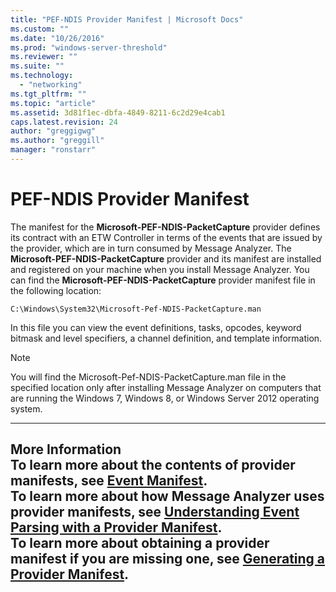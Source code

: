 ```yaml
---
title: "PEF-NDIS Provider Manifest | Microsoft Docs"
ms.custom: ""
ms.date: "10/26/2016"
ms.prod: "windows-server-threshold"
ms.reviewer: ""
ms.suite: ""
ms.technology: 
  - "networking"
ms.tgt_pltfrm: ""
ms.topic: "article"
ms.assetid: 3d81f1ec-dbfa-4849-8211-6c2d29e4cab1
caps.latest.revision: 24
author: "greggigwg"
ms.author: "greggill"
manager: "ronstarr"
---
```

# PEF-NDIS Provider Manifest
The manifest for the **Microsoft-PEF-NDIS-PacketCapture** provider defines its contract with an ETW Controller in terms of the events that are issued by the provider, which are in turn consumed by Message Analyzer. The **Microsoft-PEF-NDIS-PacketCapture** provider and its manifest are installed and registered on your machine when you install Message Analyzer. You can find the **Microsoft-PEF-NDIS-PacketCapture** provider manifest file in the following location:  
  
 `C:\Windows\System32\Microsoft-Pef-NDIS-PacketCapture.man`  
  
 In this file you can view the event definitions, tasks, opcodes, keyword bitmask and level specifiers, a channel definition, and template information.  
  
> [!NOTE]
>  You will find the Microsoft-Pef-NDIS-PacketCapture.man file in the specified location only after installing Message Analyzer on computers that are running the Windows 7, Windows 8, or Windows Server 2012 operating system.  
  
---  
  
 **More Information**   
 **To learn more** about the contents of provider manifests, see [Event Manifest](etw-framework-conceptual-tutorial.md#BKMK_EventManifest).   
**To learn more** about how Message Analyzer uses provider manifests, see [Understanding Event Parsing with a Provider Manifest](understanding-event-parsing-with-a-provider-manifest.md).  
**To learn more** about obtaining a provider manifest if you are missing one, see [Generating a Provider Manifest](generating-a-provider-manifest.md).  
---